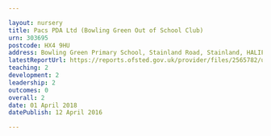```yaml
---

layout: nursery
title: Pacs PDA Ltd (Bowling Green Out of School Club)
urn: 303695
postcode: HX4 9HU
address: Bowling Green Primary School, Stainland Road, Stainland, HALIFAX, West Yorkshire, HX4 9HU
latestReportUrl: https://reports.ofsted.gov.uk/provider/files/2565782/urn/303695.pdf
teaching: 2
development: 2
leadership: 2
outcomes: 0
overall: 2
date: 01 April 2018 
datePublish: 12 April 2016

---
```

